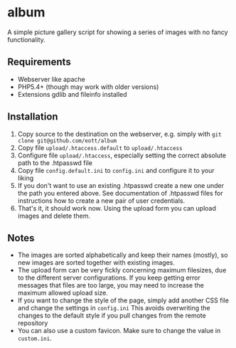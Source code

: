 # album
A simple picture gallery script for showing a series of images with no fancy functionality.

## Requirements
* Webserver like apache
* PHP5.4+ (though may work with older versions)
* Extensions gdlib and fileinfo installed

## Installation

1. Copy source to the destination on the webserver, e.g. simply with ```git clone git@github.com/eott/album```
2. Copy file ```upload/.htaccess.default``` to ```upload/.htaccess```
3. Configure file ```upload/.htaccess```, especially setting the correct absolute path to the .htpasswd file
4. Copy file ```config.default.ini``` to ```config.ini``` and configure it to your liking
5. If you don't want to use an existing .htpasswd create a new one under the path you entered above. See
documentation of .htpasswd files for instructions how to create a new pair of user credentials.
6. That's it, it should work now. Using the upload form you can upload images and delete them.

## Notes
* The images are sorted alphabetically and keep their names (mostly), so new images are sorted together with
existing images.
* The upload form can be very fickly concerning maximum filesizes, due to the different server configurations. If
you keep getting error messages that files are too large, you may need to increase the maximum allowed upload size.
* If you want to change the style of the page, simply add another CSS file and change the settings in ```config.ini```
This avoids overwriting the changes to the default style if you pull changes from the remote repository
* You can also use a custom favicon. Make sure to change the value in ```custom.ini```.